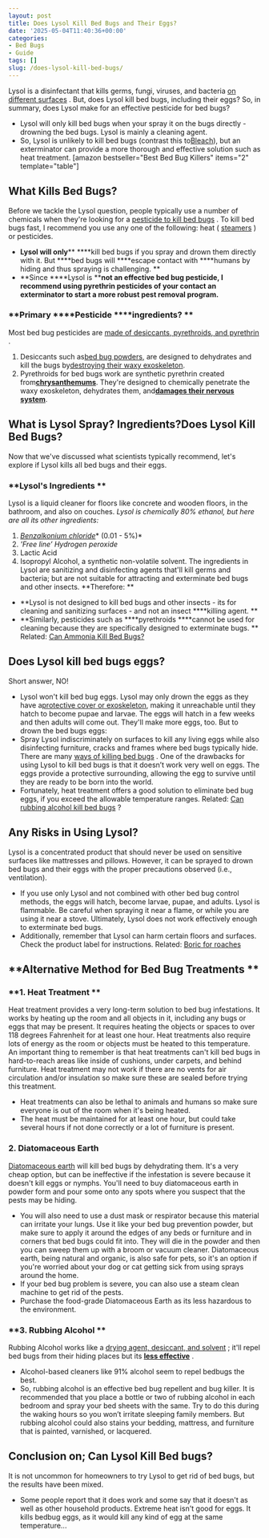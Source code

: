 ```yaml
---
layout: post
title: Does Lysol Kill Bed Bugs and Their Eggs?
date: '2025-05-04T11:40:36+00:00'
categories:
- Bed Bugs
- Guide
tags: []
slug: /does-lysol-kill-bed-bugs/
---
```


Lysol is a disinfectant that kills germs, fungi, viruses, and bacteria
[on different surfaces](https://pestpolicy.com/best-drain-cleaner//)
.
But, does Lysol kill bed bugs, including their eggs?
So, in summary, does Lysol make for an effective pesticide for bed bugs?
- Lysol will only kill bed bugs when your spray it on the bugs directly - drowning the bed bugs. Lysol is mainly a cleaning agent.
- So, Lysol is unlikely to kill bed bugs (contrast this to[Bleach](https://pestpolicy.com/does-bleach-kill-bed-bugs/)), but an exterminator can provide a more thorough and effective solution such as heat treatment.
[amazon bestseller="Best Bed Bug Killers" items="2" template="table"]
## What Kills Bed Bugs?
Before we tackle the Lysol question, people typically use a number of chemicals when they're looking for a
[pesticide to kill bed bugs](https://pestpolicy.com/best-bed-bug-spray/)
.
To kill bed bugs fast, I recommend you use any one of the following: heat (
[steamers](https://pestpolicy.com/best-bed-bug-steamer/)
) or pesticides.
- **Lysol will only**** ****kill bed bugs if you spray and drown them directly with it. But ****bed bugs will ****escape contact with ****humans by hiding and thus spraying is challenging. **
- **Since ****Lysol is ****not an effective bed bug pesticide, I recommend using pyrethrin pesticides of your contact an exterminator to start a more robust pest removal program.**
### **Primary ****Pesticide ****ingredients? **
Most bed bug pesticides are
[made of desiccants, pyrethroids, and pyrethrin](https://www.epa.gov/bedbugs/pesticides-control-bed-bugs)
.
1. Desiccants such as[bed bug powders](https://pestpolicy.com/best-bed-bug-powder/), are designed to dehydrates and kill the bugs by[destroying their waxy exoskeleton](https://www.epa.gov/bedbugs/pesticides-control-bed-bugs#pyrethrins).
2. Pyrethroids for bed bugs work are synthetic pyrethrin created from[**chrysanthemums**](https://www.epa.gov/bedbugs/pesticides-control-bed-bugs#pyrethrins). They're designed to chemically penetrate the waxy exoskeleton, dehydrates them, and[**damages their nervous system**](https://www.sciencedirect.com/science/article/abs/pii/002073229500016X#:~:text=Anatomy%20of%20the%20sensory%20organs,have%20rich%20complements%20of%20sensilla.).
## What is Lysol Spray? Ingredients?Does Lysol Kill Bed Bugs?
Now that we've discussed what scientists typically recommend, let's explore if Lysol kills all bed bugs and their eggs.
### **Lysol's Ingredients **
Lysol is a liquid cleaner for floors like concrete and wooden floors, in the bathroom, and also on couches.
*Lysol is chemically 80% ethanol, but here are all its other ingredients:*
1. [*Benzalkonium chloride*](https://www.quatchem.com/manufacturing-solutions/biocidal-raw-materials/benzalkonium-chloride)* (0.01 - 5%)*
2. *'Free line’ Hydrogen peroxide*
3. Lactic Acid
4. Isopropyl Alcohol, a synthetic non-volatile solvent.
The ingredients in Lysol are sanitizing and disinfecting agents that'll kill germs and bacteria; but are not suitable for attracting and exterminate bed bugs and other insects.
**Therefore: **
- **Lysol is not designed to kill bed bugs and other insects - its for cleaning and sanitizing surfaces - and not an insect ****killing agent. **
- **Similarly, pesticides such as ****pyrethroids ****cannot be used for cleaning because they are specifically designed to exterminate bugs. **
Related:
[Can Ammonia Kill Bed Bugs?](https://pestpolicy.com/does-ammonia-kill-bed-bugs/)
## Does Lysol kill bed bugs eggs?
Short answer, NO!
- Lysol won't kill bed bug eggs. Lysol may only drown the eggs as they have a[protective cover or exoskeleton](https://pestpolicy.com/can-bed-bugs-survive-in-water/), making it unreachable until they hatch to become pupae and larvae.
The eggs will hatch in a few weeks and then adults will come out. They'll make more eggs, too.
But to drown the bed bugs eggs:
- Spray Lysol indiscriminately on surfaces to kill any living eggs while also disinfecting furniture, cracks and frames where bed bugs typically hide.
There are many
[ways of killing bed bugs](https://pestpolicy.com/how-to-get-rid-of-bed-bugs-fast/)
.
One of the drawbacks for using Lysol to kill bed bugs is that it doesn’t work very well on eggs.
The eggs provide a protective surrounding, allowing the egg to survive until they are ready to be born into the world.
- Fortunately, heat treatment offers a good solution to eliminate bed bug eggs, if you exceed the allowable temperature ranges.
Related:
[Can rubbing alcohol kill bed bugs](https://pestpolicy.com/does-rubbing-alcohol-kill-bed-bugs/)
?
## Any Risks in Using Lysol?
Lysol is a concentrated product that should never be used on sensitive surfaces like mattresses and pillows.
However, it can be sprayed to drown bed bugs and their eggs with the proper precautions observed (i.e., ventilation).
- If you use only Lysol and not combined with other bed bug control methods, the eggs will hatch, become larvae, pupae, and adults.
Lysol is flammable. Be careful when spraying it near a flame, or while you are using it near a stove.
Ultimately, Lysol does not work effectively enough to exterminate bed bugs.
- Additionally, remember that Lysol can harm certain floors and surfaces. Check the product label for instructions.
Related:
[Boric for roaches](https://pestpolicy.com/does-boric-acid-kill-roaches/)
## **Alternative Method for Bed Bug Treatments **
### **1. Heat Treatment **
Heat treatment provides a very long-term solution to bed bug infestations.
It works by heating up the room and all objects in it, including any bugs or eggs that may be present.
It requires heating the objects or spaces to over 118 degrees Fahrenheit for at least one hour.
Heat treatments also require lots of energy as the room or objects must be heated to this temperature.
An important thing to remember is that heat treatments can't kill bed bugs in hard-to-reach areas like inside of cushions, under carpets, and behind furniture.
Heat treatment may not work if there are no vents for air circulation and/or insulation so make sure these are sealed before trying this treatment.
- Heat treatments can also be lethal to animals and humans so make sure everyone is out of the room when it's being heated.
- The heat must be maintained for at least one hour, but could take several hours if not done correctly or a lot of furniture is present.
### **2. Diatomaceous Earth**
[Diatomaceous earth](https://pestpolicy.com/does-diatomaceous-earth-kill-bed-bugs/)
will kill bed bugs by dehydrating them.
It's a very cheap option, but can be ineffective if the infestation is severe because it doesn't kill eggs or nymphs.
You'll need to buy diatomaceous earth in powder form and pour some onto any spots where you suspect that the pests may be hiding.
- You will also need to use a dust mask or respirator because this material can irritate your lungs.
Use it like your bed bug prevention powder, but make sure to apply it around the edges of any beds or furniture and in corners that bed bugs could fit into.
They will die in the powder and then you can sweep them up with a broom or vacuum cleaner.
Diatomaceous earth, being natural and organic, is also safe for pets, so it's an option if you're worried about your dog or cat getting sick from using sprays around the home.
- If your bed bug problem is severe, you can also use a steam clean machine to get rid of the pests.
- Purchase the food-grade Diatomaceous Earth as its less hazardous to the environment.
### **3. Rubbing Alcohol **
Rubbing Alcohol works like a
[drying agent, desiccant, and solvent](https://pestpolicy.com/does-rubbing-alcohol-kill-bed-bugs/)
; it'll repel bed bugs from their hiding places but its
[**less effective**](https://njaes.rutgers.edu/fs1251/)
.
- Alcohol-based cleaners like 91% alcohol seem to repel bedbugs the best.
- So, rubbing alcohol is an effective bed bug repellent and bug killer.
It is recommended that you place a bottle or two of rubbing alcohol in each bedroom and spray your bed sheets with the same.
Try to do this during the waking hours so you won’t irritate sleeping family members.
But rubbing alcohol could also stains your bedding, mattress, and furniture that is painted, varnished, or lacquered.
## Conclusion on; Can Lysol Kill Bed bugs?
It is not uncommon for homeowners to try Lysol to get rid of bed bugs, but the results have been mixed.
- Some people report that it does work and some say that it doesn't as well as other household products.
Extreme heat isn't good for eggs. It kills bedbug eggs, as it would kill any kind of egg at the same temperature...
